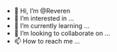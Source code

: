 - 👋 Hi, I’m @Reveren
- 👀 I’m interested in ...
- 🌱 I’m currently learning ...
- 💞️ I’m looking to collaborate on ...
- 📫 How to reach me ...

<!---
Reveren/Reveren is a ✨ special ✨ repository because its `README.md` (this file) appears on your GitHub profile.
You can click the Preview link to take a look at your changes.
--->
